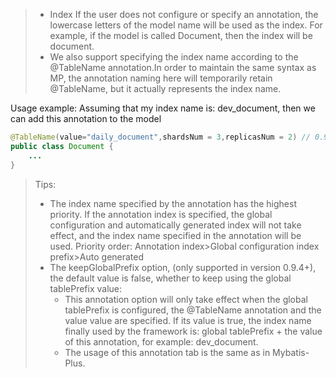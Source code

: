 > - Index If the user does not configure or specify an annotation, the lowercase letters of the model name will be used as the index. For example, if the model is called Document, then the index will be document.
> - We also support specifying the index name according to the @TableName annotation.In order to maintain the same syntax as MP, the annotation naming here will temporarily retain @TableName, but it actually represents the index name.

Usage example: Assuming that my index name is: dev_document, then we can add this annotation to the model
```java
@TableName(value="daily_document",shardsNum = 3,replicasNum = 2) // 0.9.11 + version, the number of shards and replicas of the index can also be set through this annotation in the index automatic hosting mode
public class Document {
    ...
}
```
> Tips:
> - The index name specified by the annotation has the highest priority. If the annotation index is specified, the global configuration and automatically generated index will not take effect, and the index name specified in the annotation will be used. Priority order: Annotation index>Global configuration index prefix>Auto generated
> - The keepGlobalPrefix option, (only supported in version 0.9.4+), the default value is false, whether to keep using the global tablePrefix value:
>    - This annotation option will only take effect when the global tablePrefix is configured, the @TableName annotation and the value value are specified. If its value is true, the index name finally used by the framework is: global tablePrefix + the value of this annotation, for example: dev_document.
>    - The usage of this annotation tab is the same as in Mybatis-Plus.
> 

